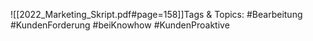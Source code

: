 
![[2022_Marketing_Skript.pdf#page=158]]Tags & Topics:
   #Bearbeitung
   #KundenForderung
   #beiKnowhow
   #KundenProaktive
